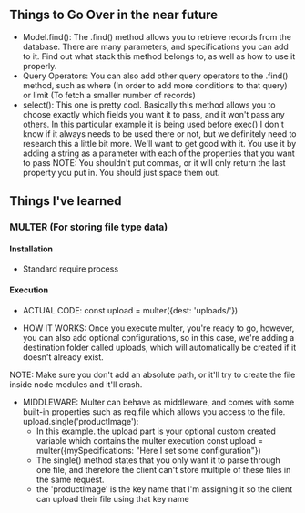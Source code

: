 ## Things to Go Over in the near future
- Model.find(): The .find() method allows you to retrieve records from the database. There are many parameters, and specifications you can add to it. Find out what stack this method belongs to, as well as how to use it properly.
- Query Operators: You can also add other query operators to the .find() method, such as where (In order to add more conditions to that query) or limit (To fetch a smaller number of records)
- select(): This one is pretty cool. Basically this method allows you to choose exactly which fields you want it to pass, and it won't pass any others. In this particular example it is being used before exec() I don't know if it always needs to be used there or not, but we definitely need to research this a little bit more. We'll want to get good with it. You use it by adding a string as a parameter with each of the properties that you want to pass
NOTE: You shouldn't put commas, or it will only return the last property you put in. You should just space them out.

## Things I've learned

### MULTER (For storing file type data)

#### Installation
- Standard require process

#### Execution
- ACTUAL CODE: const upload = multer({dest: 'uploads/'})

- HOW IT WORKS: Once you execute multer, you're ready to go, however, you can also add optional configurations, so in this case, we're adding a destination folder called uploads, which will automatically be created  if it doesn't already exist.

NOTE: Make sure you don't add an absolute path, or it'll try to create the file inside node modules and it'll crash.

- MIDDLEWARE: Multer can behave as middleware, and comes with some built-in properties such as req.file which allows you access to the file.
  upload.single('productImage'):
  * In this example. the upload part is your optional custom created variable which contains the multer execution
  const upload = multer({mySpecifications: "Here I set some configuration"})
  * The single() method states that you only want it to parse through one file, and therefore the client can't store multiple of these files in the same request.
  * the 'productImage' is the key name that I'm assigning it so the client can upload their file using that key name



  
